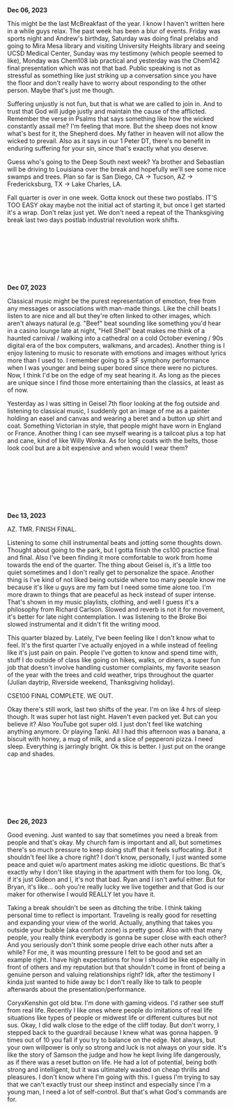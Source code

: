 **Dec 06, 2023**

This might be the last McBreakfast of the year. I know I haven't written here in a while guys relax. The past week has been a blur of events. Friday was sports night and Andrew's birthday, Saturday was doing final prelabs and going to Mira Mesa library and visiting University Heights library and seeing UCSD Medical Center, Sunday was my testimony (which people seemed to like), Monday was Chem108 lab practical and yesterday was the Chem142 final presentation which was not that bad. Public speaking is not as stressful as something like just striking up a conversation since you have the floor and don't really have to worry about responding to the other person. Maybe that's just me though.

Suffering unjustly is not fun, but that is what we are called to join in. And to trust that God will judge justly and maintain the cause of the afflicted. Remember the verse in Psalms that says something like how the wicked constantly assail me? I'm feeling that more. But the sheep does not know what's best for it, the Shepherd does. My father in heaven will not allow the wicked to prevail. Also as it says in our 1 Peter DT, there's no benefit in enduring suffering for your sin, since that's exactly what you deserve.

Guess who's going to the Deep South next week? Ya brother and Sebastian will be driving to Louisiana over the break and hopefully we'll see some nice swamps and trees. Plan so far is San Diego, CA -> Tucson, AZ -> Fredericksburg, TX -> Lake Charles, LA.

Fall quarter is over in one week. Gotta knock out these two postlabs. IT'S TOO EASY okay maybe not the initial act of starting it, but once I get started it's a wrap. Don't relax just yet. We don't need a repeat of the Thanksgiving break last two days postlab industrial revolution work shifts.

&nbsp;

&nbsp;

&nbsp;

&nbsp;

**Dec 07, 2023**

Classical music might be the purest representation of emotion, free from any messages or associations with man-made things. Like the chill beats I listen to are nice and all but they're often linked to other images, which aren't always natural (e.g. "Beef" beat sounding like something you'd hear in a casino lounge late at night, "Hell Shell" beat makes me think of a haunted carnival / walking into a cathedral on a cold October evening / 90s digital era of the box computers, walkmans, and arcades). Another thing is I enjoy listening to music to resonate with emotions and images without lyrics more than I used to. I remember going to a SF symphony performance when I was younger and being super bored since there were no pictures. Now, I think I'd be on the edge of my seat hearing it. As long as the pieces are unique since I find those more entertaining than the classics, at least as of now.

Yesterday as I was sitting in Geisel 7th floor looking at the fog outside and listening to classical music, I suddenly got an image of me as a painter holding an easel and canvas and wearing a beret and a button up shirt and coat. Something Victorian in style, that people might have worn in England or France. Another thing I can see myself wearing is a tailcoat plus a top hat and cane, kind of like Willy Wonka. As for long coats with the belts, those look cool but are a bit expensive and when would I wear them? 

&nbsp;

&nbsp;

&nbsp;

&nbsp;

**Dec 13, 2023**

AZ. TMR. FINISH FINAL.

Listening to some chill instrumental beats and jotting some thoughts down. Thought about going to the park, but I gotta finish the cs100 practice final and final. Also I've been finding it more comfortable to work from home towards the end of the quarter. The thing about Geisel is, it's a little too quiet sometimes and I don't really get to personalize the space. Another thing is I've kind of not liked being outside where too many people know me because it's like u guys are my fam but I need some time alone too. I'm more drawn to things that are peaceful as heck instead of super intense. That's shown in my music playlists, clothing, and well I guess it's a philosophy from Richard Carlson. Slowed and reverb is not it for movement, it's better for late night contemplation. I was listening to the Broke Boi slowed instrumental and it didn't fit the writing mood.

This quarter blazed by. Lately, I've been feeling like I don't know what to feel. It's the first quarter I've actually enjoyed in a while instead of feeling like it's just pain on pain. People I've gotten to know and spend time with, stuff I do outside of class like going on hikes, walks, or diners, a super fun job that doesn't involve handling customer complaints, my favorite season of the year with the trees and cold weather, trips throughout the quarter (Julian daytrip, Riverside weekend, Thanksgiving holiday).

CSE100 FINAL COMPLETE. WE OUT. 

Okay there's still work, last two shifts of the year. I'm on like 4 hrs of sleep though. It was super hot last night. Haven't even packed yet. But can you believe it? Also YouTube got super old. I just don't feel like watching anything anymore. Or playing Tanki. All I had this afternoon was a banana, a biscuit with honey, a mug of milk, and a slice of pepperoni pizza. I need sleep. Everything is jarringly bright. Ok this is better. I just put on the orange cap and shades.

&nbsp;

&nbsp;

&nbsp;

&nbsp;

**Dec 26, 2023**

Good evening. Just wanted to say that sometimes you need a break from people and that's okay. My church fam is important and all, but sometimes there's so much pressure to keep doing stuff that it feels suffocating. But it shouldn't feel like a chore right? I don't know, personally, I just wanted some peace and quiet w/o apartment mates asking me idiotic questions. Bc that's exactly why I don't like staying in the apartment with them for too long. Ok, if it's just Gideon and I, it's not that bad. Ryan and I isn't awful either. But for Bryan, it's like... ooh you're really lucky we live together and that God is our maker for otherwise I would REALLY let you have it. 

Taking a break shouldn't be seen as ditching the tribe. I think taking personal time to reflect is important. Traveling is really good for resetting and expanding your view of the world. Actually, anything that takes you outside your bubble (aka comfort zone) is pretty good. Also with that many people, you really think everybody is gonna be super close with each other? And you seriously don't think some people drive each other nuts after a while? For me, it was mounting pressure I felt to be good and set an example right. I have high expectations for how I should be like especially in front of others and my reputation but that shouldn't come in front of being a genuine person and valuing relationships right? Idk, after the testimony I kinda just wanted to hide away bc I don't really like to talk to people afterwards about the presentation/performance.

CoryxKenshin got old btw. I'm done with gaming videos. I'd rather see stuff from real life. Recently I like ones where people do imitations of real life situations like types of people or midwest life or different cultures but not sus. Okay, I did walk close to the edge of the cliff today. But don't worry, I stepped back to the guardrail because I knew what was gonna happen. 9 times out of 10 you fall if you try to balance on the edge. Not always, but your own willpower is only so strong and luck is not always on your side. It's like the story of Samson the judge and how he kept living life dangerously, as if there was a reset button on life. He had a lot of potential, being both strong and intelligent, but it was ultimately wasted on cheap thrills and pleasures. I don't know where I'm going with this. I guess I'm trying to say that we can't exactly trust our sheep instinct and especially since I'm a young man, I need a lot of self-control. But that's what God's commands are for.
